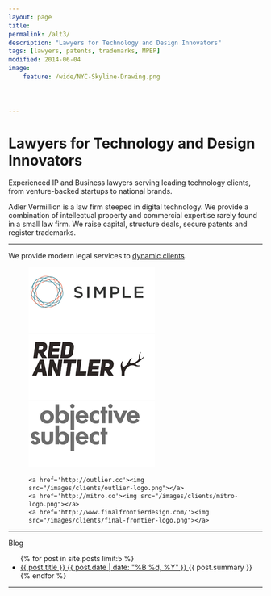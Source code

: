```yaml
---
layout: page
title: 
permalink: /alt3/
description: "Lawyers for Technology and Design Innovators"
tags: [lawyers, patents, trademarks, MPEP]
modified: 2014-06-04
image:
    feature: /wide/NYC-Skyline-Drawing.png



---
```



<h1 class="entry-title">Lawyers for Technology and Design Innovators</h1>

<p class='big-text'>Experienced IP and Business lawyers serving leading technology clients, from venture-backed startups to national brands.</p>

Adler Vermillion is a law firm steeped in digital technology. We provide a combination of intellectual property and commercial expertise rarely found in a small law firm.  We raise capital, structure deals, secure patents and register trademarks.

- - - 

We provide modern legal services to [dynamic clients](/clients).

<figure class="third">
	<a href='http://www.simple.com'><img src="/images/clients/simple-logo.png"></a>
	<a href='http://redantler.com'><img src="/images/clients/red-antler-logo.png"></a>
	<a href='http://objectivesubject.com'><img src="/images/clients/objective-subject-logo.png"></a>
	
	<a href='http://outlier.cc'><img src="/images/clients/outlier-logo.png"></a>
	<a href='http://mitro.co'><img src="/images/clients/mitro-logo.png"></a>
	<a href='http://www.finalfrontierdesign.com/'><img src="/images/clients/final-frontier-logo.png"></a>
	
</figure>

- - - 

Blog

<ul class="post-list">
{% for post in site.posts limit:5 %} 
  <li>
    <article>
        <a href="{{ site.url }}{{ post.url }}">
            <span class="post-list-title">
                {{ post.title }} 
            </span>
            <span class="entry-date">
                <time datetime="{{ post.date | date_to_xmlschema }}">
                    {{ post.date | date: "%B %d, %Y" }}
                </time>
            </span>
        </a>
        <span class="post-list-summary">
            {{ post.summary }} 
        </span>
    </article>
</li>
{% endfor %}
</ul>

- - - 
